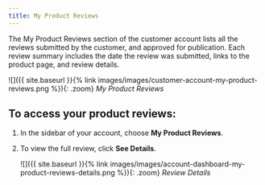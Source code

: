```yaml
---
title: My Product Reviews
---
```


The My Product Reviews section of the customer account lists all the reviews submitted by the customer, and approved for publication. Each review summary includes the date the review was submitted, links to the product page, and review details.

![]({{ site.baseurl }}{% link images/images/customer-account-my-product-reviews.png %}){: .zoom}
_My Product Reviews_

## To access your product reviews:

1. In the sidebar of your account, choose **My Product Reviews**.

1. To view the full review, click **See Details**.

    ![]({{ site.baseurl }}{% link images/images/account-dashboard-my-product-reviews-details.png %}){: .zoom}
    _Review Details_
